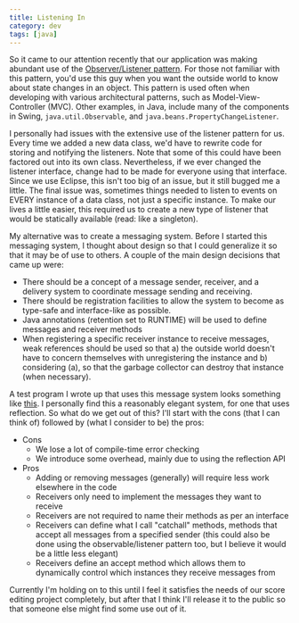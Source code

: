 ```yaml
---           
title: Listening In
category: dev
tags: [java]
---
```


So it came to our attention recently that our application was making abundant
use of the [Observer/Listener pattern](http://en.wikipedia.org/wiki/Observer_pattern).
For those not familiar with this pattern, you'd use this guy when you want the
outside world to know about state changes in an object. This pattern is used
often when developing with various architectural patterns, such as
Model-View-Controller (MVC). Other examples, in Java, include many of the
components in Swing, `java.util.Observable`, and
`java.beans.PropertyChangeListener`.


I personally had issues with the extensive use of the listener pattern for us.
Every time we added a new data class, we'd have to rewrite code for storing and
notifying  the listeners. Note that some of this could have been factored out
into its own class. Nevertheless, if we ever changed the listener interface,
change had to be made for everyone using that interface. Since we use Eclipse,
this isn't too big of an issue, but it still bugged me a little. The final
issue was, sometimes things needed to listen to events on EVERY instance of a
data class, not just a specific instance. To make our lives a little easier,
this required us to create a new type of listener that would be statically
available (read: like a singleton).

My alternative was to create a messaging system. Before I started this
messaging system, I thought about design so that I could generalize it so that
it may be of use to others. A couple of the main design decisions that came up
were:

* There should be a concept of a message sender, receiver, and a delivery
  system to coordinate message sending and receiving.
* There should be registration facilities to allow the system to become as
  type-safe and interface-like as possible.
* Java annotations (retention set to RUNTIME) will be used to define messages
  and receiver methods
* When registering a specific receiver instance to receive messages, weak
  references should be used so that a) the outside world doesn't have to
  concern themselves with unregistering the instance and b) considering (a), so
  that the garbage collector can destroy that instance (when necessary).

A test program I wrote up that uses this message system looks something like
[this](http://www.cs.ualberta.ca/~gedge/other_docs/messaging_test.txt). I
personally find this a reasonably elegant system, for one that uses reflection.
So what do we get out of this? I'll start with the cons (that I can think of)
followed by (what I consider to be) the pros:

* Cons
  * We lose a lot of compile-time error checking
  * We introduce some overhead, mainly due to using the reflection API
* Pros
  * Adding or removing messages (generally) will require less work elsewhere in
  	the code
  * Receivers only need to implement the messages they want to receive
  * Receivers are not required to name their methods as per an interface
  * Receivers can define what I call "catchall" methods, methods that accept
  	all messages from a specified sender (this could also be done using the
  	observable/listener pattern too, but I believe it would be a little less
  	elegant)
  * Receivers define an accept method which allows them to dynamically control
  	which instances they receive messages from

Currently I'm holding on to this until I feel it satisfies the needs of our score editing project completely, but after that I think I'll release it to the public so that someone else might find some use out of it.
